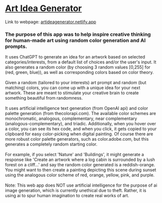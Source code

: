 # <a href='artideagenerator.netlify.app'>Art Idea Generator</a>
Link to webpage: <a href='artideagenerator.netlify.app'>artideagenerator.netlify.app</a>
### The purpose of this app was to help inspire creative thinking for human-made art using random color generation and AI prompts.
It uses ChatGPT to generate an idea for an artwork based on selected categories/interests, from a default list of choices and/or the user's input.
It also generates a random color (by choosing 3 random values [0,255] for (red, green, blue)), as well as corresponding colors based on color theory. <br><br>
Given a random (tailored to your interests) art prompt and random (but matching) colors, you can come up with a unique idea for your next artwork.
These are meant to stimulate your creative brain to create something beautiful from randomness.<br><br>
It uses artificial intelligence text generation (from OpenAI api) and color palette generation (from thecolorapi.com). The available color schemes are monochromatic, analogous, complementary, near complementary (analogous-complementary), and triadic. Additionally, when you hover over a color, you can see its hex code, and when you click, it gets copied to your clipboard for easy color-picking when digital painting. Of course there are more robust color palette generators, such as color.adobe.com, but this generates a completely random starting color.<br><br>
For example, if you select 'Nature' and 'Buildings', it might generate a response like 'Create an artwork where a log cabin is surrounded by a lush forest on a cliff...' and say the random color generated is a reddish-orange. You might want to then create a painting depicting this scene during sunset using the analogous color scheme of red, orange, yellow, pink, and purple.<br><br>
Note: This web app does NOT use artificial intelligence for the purpose of ai image generation, which is currently unethical due to theft. Rather, it is using ai to spur human imagination to create real works of art.
